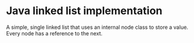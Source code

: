 # Java linked list implementation

A simple, single linked list that uses an internal node class to store a value. Every node has a reference to the next.
